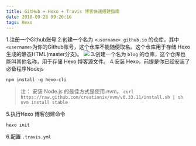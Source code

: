 ```yaml
---
title: GitHub + Hexo + Travis 博客快速搭建指南
date: 2018-09-28 09:26:16
tags: Hexo
---
```

1.注册一个Github账号
2.创建一个名为 `<username>.github.io` 的仓库，其中`<username>`为你的Github账号，这个仓库不能随便取名。这个仓库用于存储 Hexo 生成的静态HTML(master分支)。
![](/hexo/20180928094051867.png)
3.创建一个名为 `blog` 的仓库，这个仓库也能叫其他名称，用于存储 Hexo 博客源文件。
4.安装 Hexo，前提是你已经安装了必备程序Nodejs
    
    npm install -g hexo-cli
    

> 注： 安装 Node.js 的最佳方式是使用 nvm。
    ```
    curl https://raw.github.com/creationix/nvm/v0.33.11/install.sh | sh
    nvm install stable
    ```
    
5.执行Hexo 博客创建命令
```
hexo init
```
6.配置 `.travis.yml`


